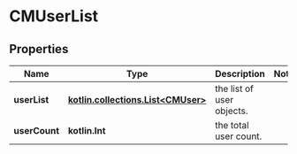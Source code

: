 
# CMUserList

## Properties
Name | Type | Description | Notes
------------ | ------------- | ------------- | -------------
**userList** | [**kotlin.collections.List&lt;CMUser&gt;**](CMUser.md) | the list of user objects. | 
**userCount** | **kotlin.Int** | the total user count. | 



